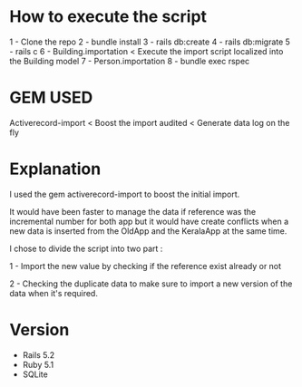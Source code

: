 # How to execute the script

1 - Clone the repo 
2 - bundle install
3 - rails db:create
4 - rails db:migrate
5 - rails c
6 - Building.importation < Execute the import script localized into the Building model
7 - Person.importation
8 - bundle exec rspec

# GEM USED
Activerecord-import < Boost the import
audited < Generate data log on the fly

# Explanation

I used the gem activerecord-import to boost the initial import. 

It would have been faster to manage the data if reference was the incremental number for both app but it would have create
conflicts when a new data is inserted from the OldApp and the KeralaApp at the same time.


I chose to divide the script into two part :

1 - Import the new value by checking if the reference exist already or not

2 - Checking the duplicate data to make sure to import a new version of the data when it's required.

# Version

- Rails 5.2
- Ruby 5.1
- SQLite
